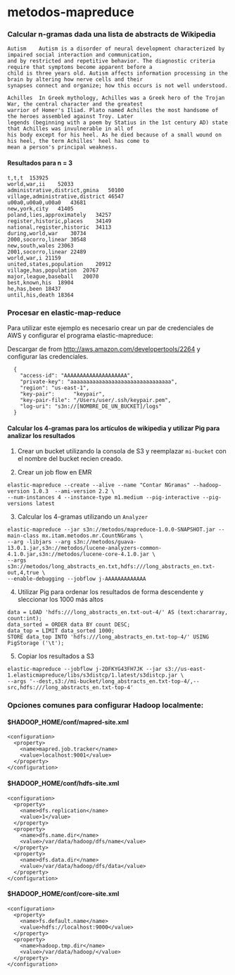 metodos-mapreduce
=================

### Calcular n-gramas dada una lista de abstracts de Wikipedia

```
Autism    Autism is a disorder of neural development characterized by impaired social interaction and communication,
and by restricted and repetitive behavior. The diagnostic criteria require that symptoms become apparent before a 
child is three years old. Autism affects information processing in the brain by altering how nerve cells and their 
synapses connect and organize; how this occurs is not well understood.

Achilles  In Greek mythology, Achilles was a Greek hero of the Trojan War, the central character and the greatest
warrior of Homer's Iliad. Plato named Achilles the most handsome of the heroes assembled against Troy. Later 
legends (beginning with a poem by Statius in the 1st century AD) state that Achilles was invulnerable in all of 
his body except for his heel. As he died because of a small wound on his heel, the term Achilles' heel has come to 
mean a person's principal weakness.
```

#### Resultados para n = 3

```
t,t,t  153925
world,war,ii	52033
administrative,district,gmina	50100
village,administrative,district	46547
u00a0,u00a0,u00a0	43681
new,york,city	41405
poland,lies,approximately	34257
register,historic,places	34149
national,register,historic	34113
during,world,war	30734
2000,socorro,linear	30548
new,south,wales	23063
2001,socorro,linear	22489
world,war,i	21159
united,states,population	20912
village,has,population	20767
major,league,baseball	20070
best,known,his	18904
he,has,been	18437
until,his,death	18364
```

### Procesar en elastic-map-reduce

Para utilizar este ejemplo es necesario crear un par de credenciales de AWS y configurar el programa elastic-mapreduce:

Descargar de from http://aws.amazon.com/developertools/2264 y configurar las credenciales.

```
  {
    "access-id": "AAAAAAAAAAAAAAAAAAAA",
    "private-key": "aaaaaaaaaaaaaaaaaaaaaaaaaaaaaaaa",
    "region": "us-east-1",
    "key-pair":      "keypair",
    "key-pair-file": "/Users/user/.ssh/keypair.pem",
    "log-uri": "s3n://[NOMBRE_DE_UN_BUCKET]/logs"
  }
```

#### Calcular los 4-gramas para los artículos de wikipedia y utilizar Pig para analizar los resultados

1) Crear un bucket utilizando la consola de S3 y reemplazar `mi-bucket` con el nombre del bucket recien creado.

2) Crear un job flow en EMR

```
elastic-mapreduce --create --alive --name "Contar NGramas" --hadoop-version 1.0.3  --ami-version 2.2 \
--num-instances 4 --instance-type m1.medium --pig-interactive --pig-versions latest
```

3) Calcular los 4-gramas utilizando un `Analyzer`
```
elastic-mapreduce --jar s3n://metodos/mapreduce-1.0.0-SNAPSHOT.jar --main-class mx.itam.metodos.mr.CountNGrams \
--arg -libjars --arg s3n://metodos/guava-13.0.1.jar,s3n://metodos/lucene-analyzers-common-4.1.0.jar,s3n://metodos/lucene-core-4.1.0.jar \
--args s3n://metodos/long_abstracts_en.txt,hdfs:///long_abstracts_en.txt-out,4,true \
--enable-debugging --jobflow j-AAAAAAAAAAAAA
```

4) Utilizar Pig para ordenar los resultados de forma descendente y sleccionar los 1000 más altos
```
data = LOAD 'hdfs:///long_abstracts_en.txt-out-4/' AS (text:chararray, count:int);
data_sorted = ORDER data BY count DESC;
data_top = LIMIT data_sorted 1000;
STORE data_top INTO 'hdfs:///long_abstracts_en.txt-top-4/' USING PigStorage ('\t');
```

5) Copiar los resultados a S3
```
elastic-mapreduce --jobflow j-2DFKYG43FH7JK --jar s3://us-east-1.elasticmapreduce/libs/s3distcp/1.latest/s3distcp.jar \
--args '--dest,s3://mi-bucket/long_abstracts_en.txt-top-4/,--src,hdfs:///long_abstracts_en.txt-top-4' 
```

### Opciones comunes para configurar Hadoop localmente:

#### $HADOOP_HOME/conf/mapred-site.xml
```
<configuration>
  <property>
    <name>mapred.job.tracker</name>
    <value>localhost:9001</value>
  </property>
</configuration>
```

#### $HADOOP_HOME/conf/hdfs-site.xml 
```
<configuration>
  <property>
    <name>dfs.replication</name>
    <value>1</value>
  </property>
  <property>
    <name>dfs.name.dir</name>
    <value>/var/data/hadoop/dfs/name</value>
  </property>
  <property>
    <name>dfs.data.dir</name>
    <value>/var/data/hadoop/dfs/data</value>
  </property>
</configuration>
```

#### $HADOOP_HOME/conf/core-site.xml
```
<configuration>
  <property>
    <name>fs.default.name</name>
    <value>hdfs://localhost:9000</value>
  </property>
  <property>
    <name>hadoop.tmp.dir</name>
    <value>/var/data/hadoop/</value>
  </property>
</configuration>
```

